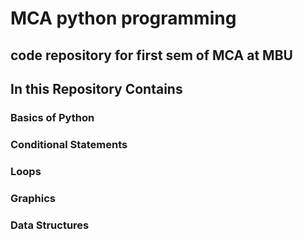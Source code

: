 
<h1>MCA python programming</h1>

<h2>code repository for first sem of MCA at MBU</h2>

<h2>In this  Repository Contains</h2>

<h3>Basics of Python</h3>
<h3>Conditional Statements</h3>
<h3>Loops</h3>
<h3>Graphics</h3>
<h3>Data Structures</h3> 

